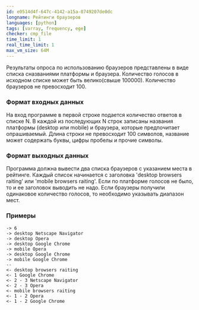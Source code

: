 ```yaml
---
id: e0514d4f-647c-4142-a15a-0749207de0dc
longname: Рейтинги браузеров
languages: [python]
tags: [varray, frequency, ege]
checker: cmp_file
time_limit: 1
real_time_limit: 1
max_vm_size: 64M
---
```



Результаты опроса по использованию браузеров представлены в виде списка сназваниями платформы и браузера. Количество голосов в исходном списке может быть велико(свыше 100000). Количество браузеров не превосходит 100.

### Формат входных данных

На вход программе в первой строке подается количество ответов в списке N. В каждой из последующих N строк записаны названия платформы (desktop или mobile) и браузера, которые предпочитает опрашиваемый. Длина строки не превосходит 100 символов, название может содержать буквы, цифры пробелы и прочие символы.

### Формат выходных данных

Программа должна вывести два списка браузеров с указанием места в рейтинге. Каждый список начинается с заголовка 'desktop browsers raiting' или 'mobile browsers raiting'. Если по платформе голосов не было, то и ее заголовок выводить не надо. Если браузеры получили одинаковое количество голосов, то необходимо указывать диапазон мест.

### Примеры

```
-> 6
-> desktop Netscape Navigator
-> desktop Opera
-> desktop Google Chrome
-> mobile Opera
-> desktop Google Chrome
-> mobile Google Chrome
--
<- desktop browsers raiting
<- 1 Google Chrome
<- 2 - 3 Netscape Navigator
<- 2 - 3 Opera
<- mobile browsers raiting
<- 1 - 2 Opera
<- 1 - 2 Google Chrome
```
